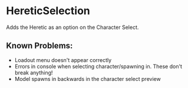 # HereticSelection

Adds the Heretic as an option on the Character Select.

## Known Problems:

* Loadout menu doesn't appear correctly
* Errors in console when selecting character/spawning in. These don't break anything!
* Model spawns in backwards in the character select preview
